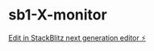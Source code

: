 # sb1-X-monitor

[Edit in StackBlitz next generation editor ⚡️](https://stackblitz.com/~/github.com/coldlian86/sb1-X-monitor)
